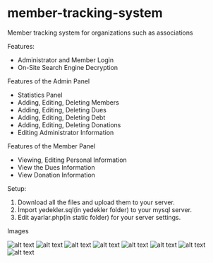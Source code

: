 # member-tracking-system

Member tracking system for organizations such as associations

Features:
- Administrator and Member Login
- On-Site Search Engine Decryption

Features of the Admin Panel
- Statistics Panel
- Adding, Editing, Deleting Members
- Adding, Editing, Deleting Dues
- Adding, Editing, Deleting Debt
- Adding, Editing, Deleting Donations
- Editing Administrator Information

Features of the Member Panel
- Viewing, Editing Personal Information
- View the Dues Information
- View Donation Information

Setup:
1) Download all the files and upload them to your server.
2) İmport yedekler.sql(in yedekler folder) to your mysql server.
3) Edit ayarlar.php(in static folder) for your server settings.

Images

![alt text](https://i.hizliresim.com/j1ocm7v.png)
![alt text](https://i.hizliresim.com/56uopx6.png)
![alt text](https://i.hizliresim.com/cvan91r.png)
![alt text](https://i.hizliresim.com/it826fd.png)
![alt text](https://i.hizliresim.com/bbblcth.png)
![alt text](https://i.hizliresim.com/2isv7tx.png)
![alt text](https://i.hizliresim.com/td9k5p3.png)
![alt text](https://i.hizliresim.com/i6vuixh.png)
